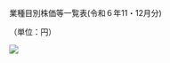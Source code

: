 業種目別株価等一覧表(令和６年11・12月分)

（単位：円）

![](https://www.nta.go.jp/tmp/4151aeb3-3d44-43e4-9dff-e75fc77b1f28/images/9a8fbed2e85ccd6e2faf0919d86d1ae1c783d546c5cd1d14abccecab63cacb2a.jpg)
